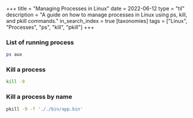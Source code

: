+++
title = "Managing Processes in Linux"
date = 2022-06-12
type = "til"
description = "A guide on how to manage processes in Linux using ps, kill, and pkill commands."
in_search_index = true
[taxonomies]
tags = ["Linux", "Processes", "ps", "kill", "pkill"]
+++

### List of running process
```bash
ps aux
```

### Kill a process

```sh
kill -9
```

### Kill a process by name

```bash
pkill -9 -f '././bin/app.bin'
```